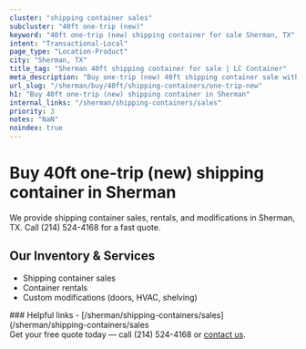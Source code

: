 ```yaml
---
cluster: "shipping container sales"
subcluster: "40ft one-trip (new)"
keyword: "40ft one-trip (new) shipping container for sale Sherman, TX"
intent: "Transactional-Local"
page_type: "Location-Product"
city: "Sherman, TX"
title_tag: "Sherman 40ft shipping container for sale | LC Container"
meta_description: "Buy one-trip (new) 40ft shipping container sale with local delivery in Sherman, TX. LC Container — local Since 2003. Request a fast quote today."
url_slug: "/sherman/buy/40ft/shipping-containers/one-trip-new"
h1: "Buy 40ft one-trip (new) shipping container in Sherman"
internal_links: "/sherman/shipping-containers/sales"
priority: 3
notes: "NaN"
noindex: true
---
```


# Buy 40ft one-trip (new) shipping container in Sherman

We provide shipping container sales, rentals, and modifications in Sherman, TX. Call (214) 524-4168 for a fast quote.

## Our Inventory & Services
- Shipping container sales
- Container rentals
- Custom modifications (doors, HVAC, shelving)

<div data-section="internal-links">
### Helpful links
- [/sherman/shipping-containers/sales](/sherman/shipping-containers/sales
</div>

<div data-section="cta">
Get your free quote today — call (214) 524-4168 or <a href="/contact">contact us</a>.
</div>

<script type="application/ld+json">{"@context":"https://schema.org","@type":"FAQPage","mainEntity":[{"@type":"Question","name":"How much does delivery cost in Sherman, TX?","acceptedAnswer":{"@type":"Answer","text":"Delivery costs vary by distance and container size. Most deliveries in Sherman, TX range from $150-$300. Call (214) 524-4168 for an exact quote based on your specific location."}},{"@type":"Question","name":"Do you offer financing or payment plans?","acceptedAnswer":{"@type":"Answer","text":"We accept major credit cards, checks, and can discuss commercial terms for bulk purchases. Call (214) 524-4168 to discuss options."}},{"@type":"Question","name":"Can you customize containers in Sherman, TX?","acceptedAnswer":{"@type":"Answer","text":"Yes — we perform modifications like doors, HVAC, insulation, and shelving. Request a custom quote at (214) 524-4168 or via our contact form."}}]}</script>
